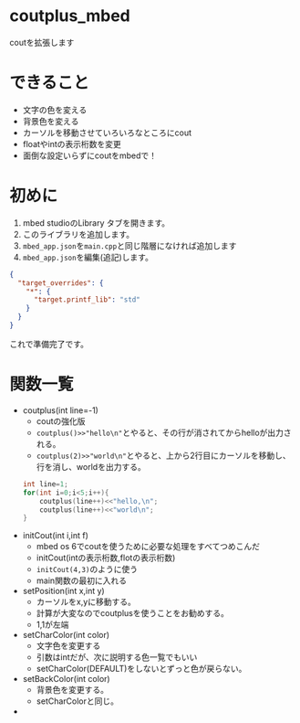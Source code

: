 # coutplus_mbed
coutを拡張します

# できること
- 文字の色を変える
- 背景色を変える
- カーソルを移動させていろいろなところにcout
- floatやintの表示桁数を変更
- 面倒な設定いらずにcoutをmbedで！

# 初めに
1. mbed studioのLibrary タブを開きます。
2. このライブラリを追加します。
3. `mbed_app.json`を`main.cpp`と同じ階層になければ追加します
4. `mbed_app.json`を編集(追記)します。
```json
{
  "target_overrides": {
    "*": {
      "target.printf_lib": "std"
    }
  }
}
```
これで準備完了です。

# 関数一覧
- coutplus(int line=-1)
    - coutの強化版
    - `coutplus()>>"hello\n"`とやると、その行が消されてからhelloが出力される。
    - `coutplus(2)>>"world\n"`とやると、上から2行目にカーソルを移動し、行を消し、worldを出力する。
    ```cpp
    int line=1;
    for(int i=0;i<5;i++){
        coutplus(line++)<<"hello,\n";
        coutplus(line++)<<"world\n";
    }
    ```
- initCout(int i,int f)
    - mbed os 6でcoutを使うために必要な処理をすべてつめこんだ
    - initCout(intの表示桁数,flotの表示桁数)
    - `initCout(4,3)`のように使う
    - main関数の最初に入れる
- setPosition(int x,int y)
    - カーソルをx,yに移動する。
    - 計算が大変なのでcoutplusを使うことをお勧めする。
    - 1,1が左端
- setCharColor(int color)
    - 文字色を変更する
    - 引数はintだが、次に説明する色一覧でもいい
    - setCharColor(DEFAULT)をしないとずっと色が戻らない。
- setBackColor(int color)
    - 背景色を変更する。
    - setCharColorと同じ。
- 
